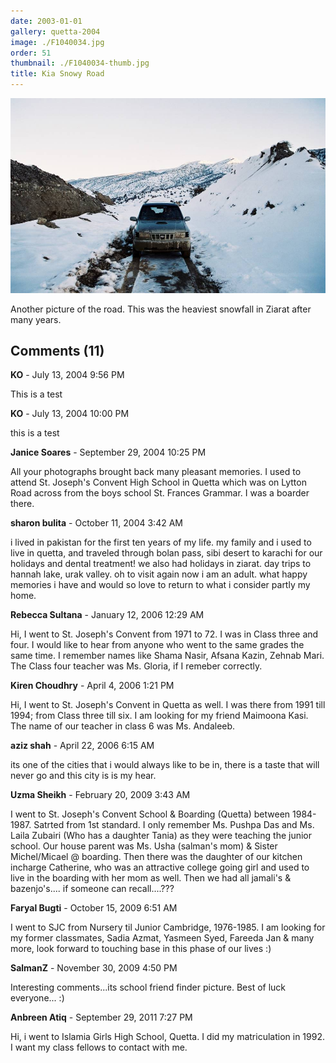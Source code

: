 ```yaml
---
date: 2003-01-01
gallery: quetta-2004
image: ./F1040034.jpg
order: 51
thumbnail: ./F1040034-thumb.jpg
title: Kia Snowy Road
---
```


![Kia Snowy Road](./F1040034.jpg)

Another picture of the road. This was the heaviest snowfall in Ziarat after many years.

<div id="comments">

## Comments (11)

<div id="comment">

**KO** - July 13, 2004  9:56 PM

This is a test

</div>

<div id="comment">

**KO** - July 13, 2004 10:00 PM

this is a test

</div>

<div id="comment">

**Janice Soares** - September 29, 2004 10:25 PM

All your photographs brought back many pleasant memories. I used to attend St. Joseph's Convent High School in Quetta which was on Lytton Road across from the boys school St. Frances Grammar. I was a boarder there.

</div>

<div id="comment">

**sharon bulita** - October 11, 2004  3:42 AM

i lived in pakistan for the first ten years of my life. my family and i used to live in quetta, and traveled through bolan pass, sibi desert to karachi for our holidays and dental treatment! we also had holidays in ziarat. day trips to hannah lake, urak valley. oh to visit again now i am an adult. what happy memories i have and would so love to return to what i consider partly my home.

</div>

<div id="comment">

**Rebecca Sultana** - January 12, 2006 12:29 AM

Hi, I went to St. Joseph's Convent from 1971 to 72. I was in Class three and four. I would like to hear from anyone who went to the same grades the same time. I remember names like Shama Nasir, Afsana Kazin, Zehnab Mari. The Class four teacher was Ms. Gloria, if I remeber correctly.

</div>

<div id="comment">

**Kiren Choudhry** - April  4, 2006  1:21 PM

Hi, I went to St. Joseph's Convent in Quetta as well. I was there from 1991 till 1994; from Class three till six. I am looking for my friend Maimoona Kasi. The name of our teacher in class 6 was Ms. Andaleeb.

</div>

<div id="comment">

**aziz shah** - April 22, 2006  6:15 AM

its one of the cities that i would always like to be in, there is a taste that will never go and this city is is my hear.

</div>

<div id="comment">

**Uzma Sheikh** - February 20, 2009  3:43 AM

I went to St. Joseph's Convent School & Boarding (Quetta) between 1984-1987. Satrted from 1st standard. I only remember Ms. Pushpa Das and Ms. Laila Zubairi (Who has a daughter Tania) as they were teaching the junior school. Our house parent was Ms. Usha (salman's mom) & Sister Michel/Micael @ boarding. Then there was the daughter of our kitchen incharge Catherine, who was an attractive college going girl and used to live in the boarding with her mom as well. Then we had all jamali's & bazenjo's.... if someone can recall....???

</div>

<div id="comment">

**Faryal Bugti** - October 15, 2009  6:51 AM

I went to SJC from Nursery til Junior Cambridge, 1976-1985. I am looking for my former classmates, Sadia Azmat, Yasmeen Syed, Fareeda Jan & many more, look forward to touching base in this phase of our lives :)

</div>

<div id="comment">

**SalmanZ** - November 30, 2009  4:50 PM

Interesting comments...its school friend finder picture. Best of luck everyone... :)

</div>

<div id="comment">

**Anbreen Atiq** - September 29, 2011  7:27 PM

Hi, i went to Islamia Girls High School, Quetta. I did my matriculation in 1992. I want my class fellows to contact with me.

</div>

</div>